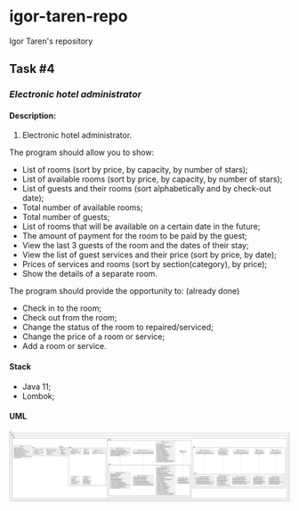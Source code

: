 # igor-taren-repo
Igor Taren's repository
## Task #4

### _Electronic hotel administrator_

#### Description:

1.	Electronic hotel administrator.

The program should allow you to show:

- List of rooms (sort by price,  by capacity, by number of stars);
- List of available rooms (sort by price, by capacity, by number of stars);
- List of guests and their rooms (sort alphabetically and by check-out date);
- Total number of available rooms;
- Total number of guests;
- List of rooms that will be available on a certain date in the future;
- The amount of payment for the room to be paid by the guest;
- View the last 3 guests of the room and the dates of their stay;
- View the list of guest services and their price (sort by price, by date);
- Prices of services and rooms (sort by section(category), by price);
- Show the details of a separate room.

The program should provide the opportunity to: (already done)

- Check in to the room;
- Check out from the room;
- Change the status of the room to repaired/serviced;
- Change the price of a room or service;
- Add a room or service.

#### Stack

- Java 11;
- Lombok;

#### UML

![TASK_4.png](TASK_4.png)
